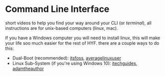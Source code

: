 # Command Line Interface

short videos to help you find your way around your CLI (or _terminal_), all
instructions are for unix-based computers (linux, mac).

If you have a Windows computer you will need to install linux, this will make
your life soo much easier for the rest of HYF. there are a couple ways to do
this:

- Dual-Boot (recommended):
  [itsfoss](https://itsfoss.com/install-ubuntu-1404-dual-boot-mode-windows-8-81-uefi/),
  [averagelinuxuser](https://averagelinuxuser.com/dualboot-linux-windows/)
- Linux Sub-System (if you're using Windows 10):
  [itechguides](https://www.itechguides.com/windows-subsystem-for-linux/),
  [adamtheauthor](https://adamtheautomator.com/windows-subsystem-for-linux/)
